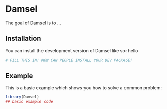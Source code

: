
# Damsel

<!-- badges: start -->
<!-- badges: end -->

The goal of Damsel is to ...

## Installation

You can install the development version of Damsel like so:
hello

``` r
# FILL THIS IN! HOW CAN PEOPLE INSTALL YOUR DEV PACKAGE?
```

## Example

This is a basic example which shows you how to solve a common problem:

``` r
library(Damsel)
## basic example code
```

